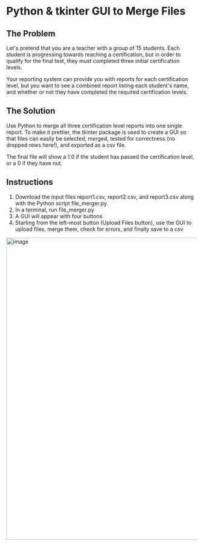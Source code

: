 # Python & tkinter GUI to Merge Files

## The Problem
Let's pretend that you are a teacher with a group of 15 students. Each student is progressing towards reaching a certification, but in order to qualify for the final test, they must completed three initial certification levels. 

Your reporting system can provide you with reports for each certification level, but you want to see a combined report listing each student's name, and whether or not they have completed the required certification levels. 

## The Solution
Use Python to merge all three certification level reports into one single report. To make it prettier, the tkinter package is used to create a GUI so that files can easily be selected, merged, tested for correctness (no dropped rows here!), and exported as a csv file. 

The final file will show a 1.0 if the student has passed the certification level, or a 0 if they have not.

## Instructions
1. Download the input files report1.csv, report2.csv, and report3.csv along with the Python script file_merger.py.
2. In a terminal, run file_merger.py
3. A GUI will appear with four buttons
4. Starting from the left-most button (Upload Files button), use the GUI to upload files, merge them, check for errors, and finally save to a csv


<img width="798" alt="image" src="https://github.com/user-attachments/assets/a018328f-25d0-4ceb-9e0d-c9d3b899f4dc">
